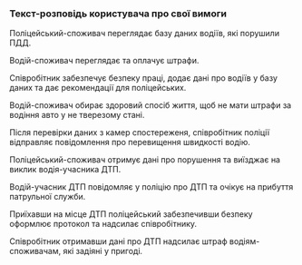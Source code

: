 ### Текст-розповідь користувача про свої вимоги

Поліцейський-споживач переглядає базу даних водіїв, які порушили ПДД. 

Водій-споживач переглядає та оплачує штрафи.

Співробітник забезпечує безпеку праці, додає дані про водіїв у базу даних та дає рекомендації для поліцейських.

Водій-споживач обирає здоровий спосіб життя, щоб не мати штрафи за водіння авто у не тверезому стані.

Після перевірки даних з камер спостереженя, співробітник поліції відправляє повідомлення про перевищення швидкості водію.

Поліцейський-споживач отримує дані про порушення та виїзджає на виклик водія-учасника ДТП.

Водій-учасник ДТП повідомляє у поліцію про ДТП та очікує на прибуття патрульної служби.

Приїхавши на місце ДТП поліцейський забезпечивши безпеку оформлює протокол та надсилає співробітнику.

Співробітник отримавши дані про ДТП надсилає штраф водіям-споживачам, які задіяні у пригоді.
